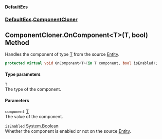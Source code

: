 #### [DefaultEcs](DefaultEcs.md 'DefaultEcs')
### [DefaultEcs](DefaultEcs.md#DefaultEcs 'DefaultEcs').[ComponentCloner](ComponentCloner.md 'DefaultEcs.ComponentCloner')
## ComponentCloner.OnComponent&lt;T&gt;(T, bool) Method
Handles the component of type [T](ComponentCloner_OnComponent_T_(T_bool).md#DefaultEcs_ComponentCloner_OnComponent_T_(T_bool)_T 'DefaultEcs.ComponentCloner.OnComponent&lt;T&gt;(T, bool).T') from the source [Entity](Entity.md 'DefaultEcs.Entity').  
```csharp
protected virtual void OnComponent<T>(in T component, bool isEnabled);
```
#### Type parameters
<a name='DefaultEcs_ComponentCloner_OnComponent_T_(T_bool)_T'></a>
`T`  
The type of the component.
  
#### Parameters
<a name='DefaultEcs_ComponentCloner_OnComponent_T_(T_bool)_component'></a>
`component` [T](ComponentCloner_OnComponent_T_(T_bool).md#DefaultEcs_ComponentCloner_OnComponent_T_(T_bool)_T 'DefaultEcs.ComponentCloner.OnComponent&lt;T&gt;(T, bool).T')  
The value of the component.
  
<a name='DefaultEcs_ComponentCloner_OnComponent_T_(T_bool)_isEnabled'></a>
`isEnabled` [System.Boolean](https://docs.microsoft.com/en-us/dotnet/api/System.Boolean 'System.Boolean')  
Whether the component is enabled or not on the source [Entity](Entity.md 'DefaultEcs.Entity').
  
